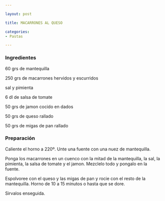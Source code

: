 ```yaml
---

layout: post

title: MACARRONES AL QUESO

categories:
- Pastas

---
```


<h3>Ingredientes</h3>

60 grs de mantequilla

250 grs de macarrones hervidos y escurridos

sal y pimienta

6 dl de salsa de tomate

50 grs de jamon cocido en dados

50 grs de queso rallado

50 grs de migas de pan rallado

<h3>Preparación</h3>

Caliente el horno a 220º. Unte una fuente con una nuez de mantequilla.

Ponga los macarrones en un cuenco con la mitad de la mantequilla, la sal, la pimienta, la salsa de tomate y el jamon. Mezclelo todo y pongalo en la fuente.

Espolvoree con el queso y las migas de pan y rocie con el resto de la mantequilla. Horno de 10 a 15 minutos o hasta que se dore.

Sirvalos enseguida.